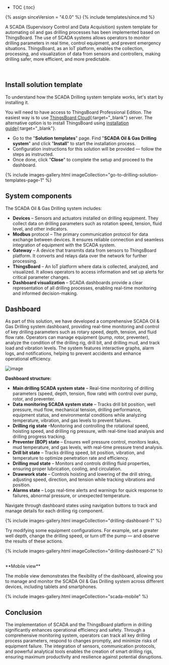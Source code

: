 * TOC
{:toc}

{% assign sinceVersion = "4.0.0" %}
{% include templates/since.md %}

A SCADA (Supervisory Control and Data Acquisition) system template for automating oil and gas drilling processes has been implemented based on ThingsBoard.
The use of SCADA systems allows operators to monitor drilling parameters in real time, control equipment, and prevent emergency situations. ThingsBoard, as an IoT platform, enables the collection, processing, and visualization of data from sensors and controllers, making drilling safer, more efficient, and more predictable.

<br>
<object width="100%" data="/images/solutions/scada-drilling-system/scada-systems-in-drilling-scheme.svg"></object>

## Install solution template

To understand how the SCADA Drilling system template works, let&#39;s start by installing it.

You will need to have access to ThingsBoard Professional Edition. The easiest way is to use [ThingsBoard Cloud](https://docs.sensef.ru/installations/choose-region/){:target="_blank"} server.
The alternative option is to install ThingsBoard using [installation guide](/docs/user-guide/install/pe/installation-options/){:target="_blank"}.

- Go to the "**Solution templates**" page. Find "**SCADA Oil & Gas Drilling system**" and click "**Install**" to start the installation process.
- Configuration instructions for this solution will be provided — follow the steps as instructed.
- Once done, click "**Close**" to complete the setup and proceed to the dashboard.

{% include images-gallery.html imageCollection="go-to-drilling-solution-templates-page-1" %}

## System components

The SCADA Oil & Gas Drilling system includes:

- **Devices** – Sensors and actuators installed on drilling equipment. They collect data on drilling parameters such as rotation speed, tension, fluid level, and other indicators.
- **Modbus** protocol – The primary communication protocol for data exchange between devices. It ensures reliable connection and seamless integration of equipment with the SCADA system.
- **Gateway** – A device that transmits data from sensors to ThingsBoard platform. It converts and relays data over the network for further processing.
- **ThingsBoard** – An IoT platform where data is collected, analyzed, and visualized. It allows operators to access information and set up alerts for critical parameter changes.
- **Dashboard visualization** – SCADA dashboards provide a clear representation of all drilling processes, enabling real-time monitoring and informed decision-making.

## Dashboard

As part of this solution, we have developed a comprehensive SCADA Oil & Gas Drilling system dashboard, providing real-time monitoring and control of key drilling parameters such as rotary speed, depth, tension, and fluid flow rate.
Operators can manage equipment (pump, rotor, preventer), analyze the condition of the drilling rig, drill bit, and drilling mud, and track load and vibration levels.
The system features interactive graphs, alarm logs, and notifications, helping to prevent accidents and enhance operational efficiency.

![image](/images/solutions/scada-drilling-system/go-to-drilling-dashboard-2-pe.png)

**Dashboard structure:**

- **Main drilling SCADA system state** – Real-time monitoring of drilling parameters (speed, depth, tension, flow rate) with control over pump, rotor, and preventer.
- **Data monitoring SCADA system state** – Tracks drill bit position, well pressure, mud flow, mechanical tension, drilling performance, equipment status, and environmental conditions while analyzing temperature, vibration, and gas levels to prevent failures.
- **Drilling rig state** –Monitoring and controlling the rotational speed, hoisting speed, and drilling rig pressure, with real-time load analysis and drilling progress tracking.
- **Preventer (BOP) state** – Ensures well pressure control, monitors leaks, mud temperature, and gas levels, with real-time pressure trend analysis.
- **Drill bit state** – Tracks drilling speed, bit position, vibration, and temperature to optimize penetration rate and efficiency.
- **Drilling mud state** – Monitors and controls drilling fluid properties, ensuring proper lubrication, cooling, and circulation.
- **Drawwork state** – Controls hoisting and lowering of the drill string, adjusting speed, direction, and tension while tracking vibrations and position.
- **Alarms state** – Logs real-time alerts and warnings for quick response to failures, abnormal pressure, or unexpected temperature.

Navigate through dashboard states using navigation buttons to track and manage details for each drilling rig component.

{% include images-gallery.html imageCollection="drilling-dashboard-1" %}

Try modifying some equipment configurations. For example, set a greater well depth, change the drilling speed, or turn off the pump — and observe the results of these actions.

{% include images-gallery.html imageCollection="drilling-dashboard-2" %}

<br>
**Mobile view**

The mobile view demonstrates the flexibility of the dashboard, allowing you to manage and monitor the SCADA Oil & Gas Drilling system across different devices, including tablets and smartphones.

{% include images-gallery.html imageCollection="scada-mobile" %}

<object width="40%" data="/images/solutions/scada-drilling-system/drilling-tablet-and-mobile.png"></object>

## Conclusion

The implementation of SCADA and the ThingsBoard platform in drilling significantly enhances operational efficiency and safety. Through a comprehensive monitoring system, operators can track all key drilling process parameters, respond to changes promptly, and minimize risks of equipment failure. The integration of sensors, communication protocols, and powerful analytical tools enables the creation of smart drilling rigs, ensuring maximum productivity and resilience against potential disruptions.